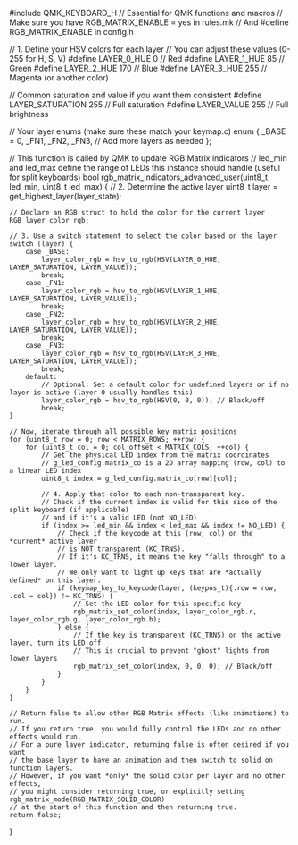 #include QMK_KEYBOARD_H // Essential for QMK functions and macros
// Make sure you have RGB_MATRIX_ENABLE = yes in rules.mk
// And #define RGB_MATRIX_ENABLE in config.h

// 1. Define your HSV colors for each layer
// You can adjust these values (0-255 for H, S, V)
#define LAYER_0_HUE 0   // Red
#define LAYER_1_HUE 85  // Green
#define LAYER_2_HUE 170 // Blue
#define LAYER_3_HUE 255 // Magenta (or another color)

// Common saturation and value if you want them consistent
#define LAYER_SATURATION 255 // Full saturation
#define LAYER_VALUE      255 // Full brightness

// Your layer enums (make sure these match your keymap.c)
enum {
    _BASE = 0,
    _FN1,
    _FN2,
    _FN3,
    // Add more layers as needed
};

// This function is called by QMK to update RGB Matrix indicators
// led_min and led_max define the range of LEDs this instance should handle (useful for split keyboards)
bool rgb_matrix_indicators_advanced_user(uint8_t led_min, uint8_t led_max) {
    // 2. Determine the active layer
    uint8_t layer = get_highest_layer(layer_state);

    // Declare an RGB struct to hold the color for the current layer
    RGB layer_color_rgb;

    // 3. Use a switch statement to select the color based on the layer
    switch (layer) {
        case _BASE:
            layer_color_rgb = hsv_to_rgb(HSV(LAYER_0_HUE, LAYER_SATURATION, LAYER_VALUE));
            break;
        case _FN1:
            layer_color_rgb = hsv_to_rgb(HSV(LAYER_1_HUE, LAYER_SATURATION, LAYER_VALUE));
            break;
        case _FN2:
            layer_color_rgb = hsv_to_rgb(HSV(LAYER_2_HUE, LAYER_SATURATION, LAYER_VALUE));
            break;
        case _FN3:
            layer_color_rgb = hsv_to_rgb(HSV(LAYER_3_HUE, LAYER_SATURATION, LAYER_VALUE));
            break;
        default:
            // Optional: Set a default color for undefined layers or if no layer is active (layer 0 usually handles this)
            layer_color_rgb = hsv_to_rgb(HSV(0, 0, 0)); // Black/off
            break;
    }

    // Now, iterate through all possible key matrix positions
    for (uint8_t row = 0; row < MATRIX_ROWS; ++row) {
        for (uint8_t col = 0; col_offset < MATRIX_COLS; ++col) {
            // Get the physical LED index from the matrix coordinates
            // g_led_config.matrix_co is a 2D array mapping (row, col) to a linear LED index
            uint8_t index = g_led_config.matrix_co[row][col];

            // 4. Apply that color to each non-transparent key.
            // Check if the current index is valid for this side of the split keyboard (if applicable)
            // and if it's a valid LED (not NO_LED)
            if (index >= led_min && index < led_max && index != NO_LED) {
                // Check if the keycode at this (row, col) on the *current* active layer
                // is NOT transparent (KC_TRNS).
                // If it's KC_TRNS, it means the key "falls through" to a lower layer.
                // We only want to light up keys that are *actually defined* on this layer.
                if (keymap_key_to_keycode(layer, (keypos_t){.row = row, .col = col}) != KC_TRNS) {
                    // Set the LED color for this specific key
                    rgb_matrix_set_color(index, layer_color_rgb.r, layer_color_rgb.g, layer_color_rgb.b);
                } else {
                    // If the key is transparent (KC_TRNS) on the active layer, turn its LED off
                    // This is crucial to prevent "ghost" lights from lower layers
                    rgb_matrix_set_color(index, 0, 0, 0); // Black/off
                }
            }
        }
    }

    // Return false to allow other RGB Matrix effects (like animations) to run.
    // If you return true, you would fully control the LEDs and no other effects would run.
    // For a pure layer indicator, returning false is often desired if you want
    // the base layer to have an animation and then switch to solid on function layers.
    // However, if you want *only* the solid color per layer and no other effects,
    // you might consider returning true, or explicitly setting rgb_matrix_mode(RGB_MATRIX_SOLID_COLOR)
    // at the start of this function and then returning true.
    return false;
}